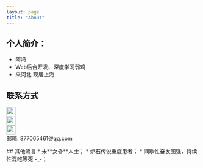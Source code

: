 ```yaml
---
layout: page
title: "About"
---
```


## 个人简介：

* 阿冯
* Web后台开发、深度学习弱鸡
* 来河北 现居上海

## 联系方式

<p class="contact">
 <a href="http://weibo.com/" title="微博联系我"><img src="http://www.sinaimg.cn/blog/developer/wiki/LOGO_32x32.png" width="24" height="24" style="display:inline-block;vertical-align:middle"></a><br/>
        <a href="https://www.zhihu.com/people/feng-xian-sheng-bu-shi-mian" title="知乎联系我"><img src="http://www.zhihu.com/favicon.ico" width="24" height="24" style="display:inline-block;vertical-align:middle"></a><br/>
 <a href="https://github.com/seasealfeng" title="Github联系我"><img src="http://www.github.com/favicon.ico" width="24" height="24" style="display:inline-block;vertical-align:middle"></a><br/>
邮箱: 877065461@qq.com 
</p>
## 其他流言
* 未**女昏**人士；
* 炉石传说重度患者；
* 间歇性奋发图强，持续性混吃等死 -_-；

